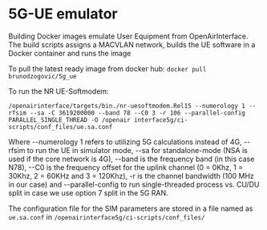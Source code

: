 # 5G-UE emulator
Building Docker images emulate User Equipment from OpenAirInterface. The build scripts assigns a MACVLAN network, builds the UE software in a Docker container and runs the image

To pull the latest ready image from docker hub: `docker pull brunodzogovic/5g_ue`

To run the NR UE-Softmodem:
 
`/openairinterface/targets/bin./nr-uesoftmodem.Rel15 --numerology 1 --rfsim --sa -C 3619200000 --band 78 --C0 3 -r 106 --parallel-config PARALLEL_SINGLE_THREAD -O /openair
interface5g/ci-scripts/conf_files/ue.sa.conf` 

Where --numerology 1 refers to utilizing 5G calculations instead of 4G, --rfsim to run the UE in simulator mode, --sa for standalone-mode (NSA is used if the core network is 4G), --band is the frequency band (in this case N78), --C0 is the frequency offset for the uplink channel (0 = 0Khz, 1 = 30Khz, 2 = 60KHz and 3 = 120Khz), -r is the channel bandwidth (100 MHz in our case) and --parallel-config to run single-threaded process vs. CU/DU split in case we use option 7 split in the 5G RAN.

The configuration file for the SIM parameters are stored in a file named as `ue.sa.conf` in `/openairinterface5g/ci-scripts/conf_files/`
